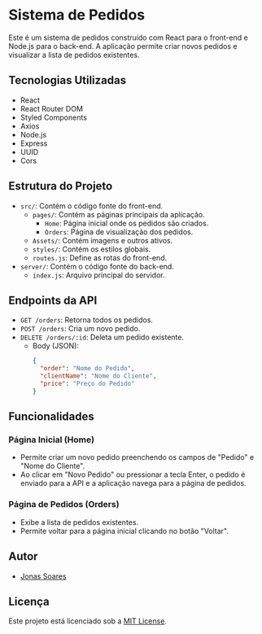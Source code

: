 # Sistema de Pedidos

Este é um sistema de pedidos construído com React para o front-end e Node.js para o back-end. A aplicação permite criar novos pedidos e visualizar a lista de pedidos existentes.

## Tecnologias Utilizadas

- React
- React Router DOM
- Styled Components
- Axios
- Node.js
- Express
- UUID
- Cors

## Estrutura do Projeto

- `src/`: Contém o código fonte do front-end.
  - `pages/`: Contém as páginas principais da aplicação.
    - `Home`: Página inicial onde os pedidos são criados.
    - `Orders`: Página de visualização dos pedidos.
  - `Assets/`: Contém imagens e outros ativos.
  - `styles/`: Contém os estilos globais.
  - `routes.js`: Define as rotas do front-end.
- `server/`: Contém o código fonte do back-end.
  - `index.js`: Arquivo principal do servidor.

## Endpoints da API

- `GET /orders`: Retorna todos os pedidos.
- `POST /orders`: Cria um novo pedido.
- `DELETE /orders/:id`: Deleta um pedido existente.
  - Body (JSON):
    ```json
    {
      "order": "Nome do Pedido",
      "clientName": "Nome do Cliente",
      "price": "Preço do Pedido"
    }
    ```

## Funcionalidades

### Página Inicial (Home)

- Permite criar um novo pedido preenchendo os campos de "Pedido" e "Nome do Cliente".
- Ao clicar em "Novo Pedido" ou pressionar a tecla Enter, o pedido é enviado para a API e a aplicação navega para a página de pedidos.

### Página de Pedidos (Orders)

- Exibe a lista de pedidos existentes.
- Permite voltar para a página inicial clicando no botão "Voltar".

## Autor

- [Jonas Soares](https://github.com/jonasnascimento)

## Licença

Este projeto está licenciado sob a [MIT License](LICENSE).
